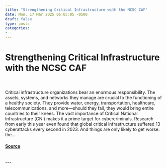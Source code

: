 ```yaml
---
title: "Strengthening Critical Infrastructure with the NCSC CAF"
date: Mon, 17 Mar 2025 05:05:05 -0500
draft: false
type: posts
categories: 
- 
---
```

# Strengthening Critical Infrastructure with the NCSC CAF

<br/>

<br/>
Critical infrastructure organizations bear an enormous responsibility. The assets, systems, and networks they manage are crucial to the functioning of a healthy society. They provide water, energy, transportation, healthcare, telecommunications, and more—should they fail, they would bring entire countries to their knees. The vast importance of Critical National Infrastructure (CNI) makes it a prime target for cybercriminals. Research from early this year even found that global critical infrastructure suffered 13 cyberattacks every second in 2023. And things are only likely to get worse: the...

#### [Source](https://www.tripwire.com/state-of-security/strengthening-critical-infrastructure-ncsc-caf)

<br/>
---

